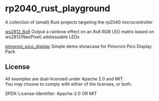 # rp2040_rust_playground
A collection of (small) Rust projects targeting the rp2040 microcontroller

[ws2812_8x8] Output a rainbow effect on an 8x8 RGB LED matrix based on ws2812(NeoPixel) addressable LEDs

[pimoroni_pico_display] Simple demo showcase for Pimoroni Pico Display Pack

[ws2812_8x8]: https://github.com/9names/rp2040_rust_playground/tree/main/ws2812_8x8
[pimoroni_pico_display]: https://github.com/9names/rp2040_rust_playground/tree/main/pimoroni_pico_display

## License

All examples are dual-licensed under Apache 2.0 and MIT.  
You may choose to comply with either of the licenses, or both.

SPDX-License-Identifier: Apache-2.0 OR MIT
